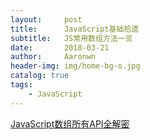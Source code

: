 ```yaml
---
layout:     post
title:      JavaScript基础拾遗
subtitle:   JS常用数组方法一览
date:       2018-03-21
author:     Aaronwn
header-img: img/home-bg-o.jpg
catalog: true
tags:
    - JavaScript
---
```



[JavaScript数组所有API全解密](https://louiszhai.github.io/2017/04/28/array/)

